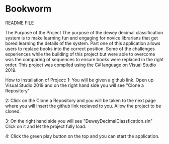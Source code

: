 # Bookworm

README FILE

The Purpose of the Project
The purpose of the dewey decimal classification system is to make learning fun and engaging for novice librarians that get bored learning the details of the
system. Part one of this application allows users to replace books into the correct position. Some of the challenges experiences while the building of this
project but were able to overcome was the comparing of sequences to ensure books were replaced in the right order. 
This project was compiled using the C# language on Visual Studio 2019. 

How to Installation of Project:
1: You will be given a github link. Open up Visual Studio 2019 and on the right hand side you will see "Clone a Repository"

2: Click on the Clone a Repository and you will be taken to the next page where you will insert the github link recieved to you. Allow the project to be
cloned. 

3: On the right hand side you will see "DeweyDecimalClassfication.sln" Click on it and let the project fully load. 

4: Click the green play button on the top and you can start the application. 
